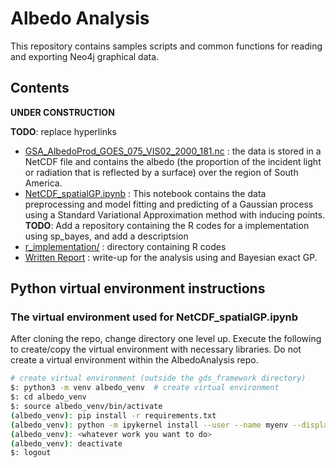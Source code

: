 # Albedo Analysis
This repository contains samples scripts and common functions for reading and exporting Neo4j graphical data.

## Contents
**UNDER CONSTRUCTION**

**TODO**: replace hyperlinks
- [GSA_AlbedoProd_GOES_075_VIS02_2000_181.nc](https://drive.google.com/file/d/1ZMh3pEryyNlYxy4lgp489y9tHrsBMgub/view?usp=sharing) : the data is stored in a NetCDF file and contains the albedo (the proportion of the incident light or radiation that is reflected by a surface) over the region of South America.
- [NetCDF_spatialGP.ipynb](https://github.com/GerardoDiana/albedo-analysis/blob/main/NetCDF_SpatialGP.ipynb) : This notebook contains the data preprocessing and model fitting and predicting of a Gaussian process using a Standard Variational Approximation method with inducing points.
**TODO**: Add a repository containing the R codes for a implementation using sp_bayes, and add a descriptsion
- [r_implementation/](https://www.google.com) : directory containing R codes
- [Written Report](https://www.google.com) : write-up for the analysis using and Bayesian exact GP.


## Python virtual environment instructions
### The virtual environment used for NetCDF_spatialGP.ipynb
After cloning the repo, change directory one level up.
Execute the following to create/copy the virtual environment with necessary libraries.
Do not create a virtual environment within the AlbedoAnalysis repo.

```bash
# create virtual environment (outside the gds_framework directory)
$: python3 -m venv albedo_venv  # create virtual environment
$: cd albedo_venv
$: source albedo_venv/bin/activate
(albedo_venv): pip install -r requirements.txt
(albedo_venv): python -m ipykernel install --user --name myenv --display-name "Python (myenv)"
(albedo_venv): <whatever work you want to do>
(albedo_venv): deactivate
$: logout
```

